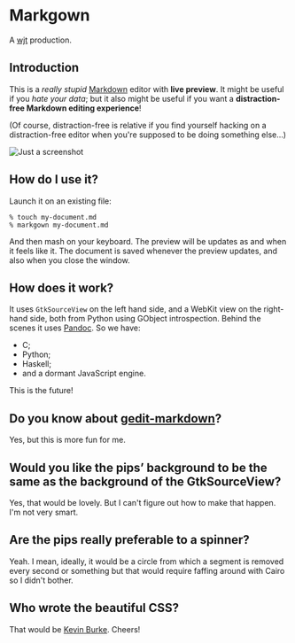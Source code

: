 # Markgown

A [wjt](http://wjt.me.uk/) production.

## Introduction

This is a *really stupid* [Markdown][] editor with **live preview**. It might be useful if you *hate your data*; but it also might be useful if you want a __distraction-free Markdown editing experience__!

(Of course, distraction-free is relative if you find yourself hacking on a distraction-free editor when you're supposed to be doing something else…)

![Just a screenshot](http://willthompson.co.uk/misc/markgown.png)

## How do I use it?

Launch it on an existing file:

    % touch my-document.md
    % markgown my-document.md

And then mash on your keyboard. The preview will be updates as and when it feels like it. The document is saved whenever the preview updates, and also when you close the window.

## How does it work?

It uses `GtkSourceView` on the left hand side, and a WebKit view on the right-hand side, both from Python using GObject introspection. Behind the scenes it uses [Pandoc][]. So we have:

* C;
* Python;
* Haskell;
* and a dormant JavaScript engine.

This is the future!

## Do you know about [gedit-markdown][]?

Yes, but this is more fun for me.

## Would you like the pips’ background to be the same as the background of the GtkSourceView?

Yes, that would be lovely. But I can't figure out how to make that happen. I'm not very smart.

## Are the pips really preferable to a spinner?

Yeah. I mean, ideally, it would be a circle from which a segment is removed every second or something but that would require faffing around with Cairo so I didn't bother.

## Who wrote the beautiful CSS?

That would be [Kevin Burke][markdowncss]. Cheers!

[Markdown]: http://daringfireball.net/projects/markdown/
[Pandoc]: http://johnmacfarlane.net/pandoc/
    "I love horses."
[gedit-markdown]: http://www.jpfleury.net/en/software/gedit-markdown.php
[markdowncss]: http://kevinburke.bitbucket.org/markdowncss/
